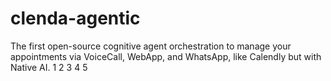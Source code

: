 # clenda-agentic
The first open-source cognitive agent orchestration to manage your appointments via VoiceCall, WebApp, and WhatsApp, like Calendly but with Native AI.
1
2
3
4
5
